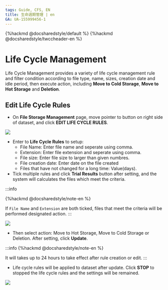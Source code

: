 ```yaml
---
tags: Guide, CFS, EN
title: 生命週期管理 | en
GA: UA-155999456-1
---
```


{%hackmd @docsharedstyle/default %}
{%hackmd @docsharedstyle/twccheader-en %}

# Life Cycle Management

Life Cycle Management provides a variety of life cycle management rule and filter condition according to file type, name, sizes, creation date and idle period, then execute action, including **Move to Cold Storage**, **Move to Hot Storage** and **Deletion**.

## Edit Life Cycle Rules 
* On **File Storage Management** page, move pointer to <i class="fa fa-ellipsis-v fa-20" aria-hidden="true"></i> button on right side of dataset, and click **EDIT LIFE CYCLE RULES**.

![](https://cos.twcc.ai/SYS-MANUAL/uploads/upload_dceb595fc66961bb7ec5a0d8ed62d95d.png)

* Enter to **Life Cycle Rules** to setup:
    * File Name: Enter file name and seperate using comma.
    * Extension: Enter file extension and seperate using comma.
    * File size: Enter file size to larger than given numbres.
    * File creation date: Enter date on the file created
    * Files that have not changed for a long time: Value(days).
* Tick multiple rules and click **Trial Results** button after setting, and the system will calculates the files which meet the criteria.

:::info

{%hackmd @docsharedstyle/note-en %}

If `File Name` and `Extension` are both ticked, files that meet the criteria will be performed designated action.
:::

![](https://cos.twcc.ai/SYS-MANUAL/uploads/upload_424fe8ad715c4a7199efe64f009c076d.png)


* Then select action: Move to Hot Storage, Move to Cold Storage or Deletion. After setting, click **Update**. 

:::info
{%hackmd @docsharedstyle/note-en %}

It will takes up to 24 hours to take effect after rule creation or edit.
:::

* Life cycle rules will be applied to dataset after update. Click **STOP** to stopped the life cycle rules and the settings will be remained.


![](https://cos.twcc.ai/SYS-MANUAL/uploads/upload_a439505a69374b15245e1077eb3eb7ab.png)
